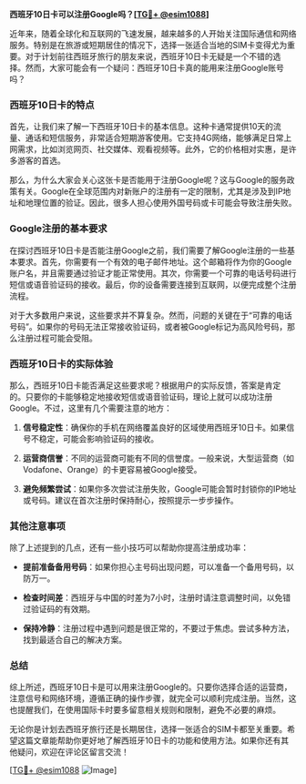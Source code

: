 **西班牙10日卡可以注册Google吗？[[TG💪+ @esim1088](https://t.me/s/esim1088)]**

近年来，随着全球化和互联网的飞速发展，越来越多的人开始关注国际通信和网络服务。特别是在旅游或短期居住的情况下，选择一张适合当地的SIM卡变得尤为重要。对于计划前往西班牙旅行的朋友来说，西班牙10日卡无疑是一个不错的选择。然而，大家可能会有一个疑问：西班牙10日卡真的能用来注册Google账号吗？

### 西班牙10日卡的特点

首先，让我们来了解一下西班牙10日卡的基本信息。这种卡通常提供10天的流量、通话和短信服务，非常适合短期游客使用。它支持4G网络，能够满足日常上网需求，比如浏览网页、社交媒体、观看视频等。此外，它的价格相对实惠，是许多游客的首选。

那么，为什么大家会关心这张卡是否能用于注册Google呢？这与Google的服务政策有关。Google在全球范围内对新账户的注册有一定的限制，尤其是涉及到IP地址和地理位置的验证。因此，很多人担心使用外国号码或卡可能会导致注册失败。

### Google注册的基本要求

在探讨西班牙10日卡是否能注册Google之前，我们需要了解Google注册的一些基本要求。首先，你需要有一个有效的电子邮件地址。这个邮箱将作为你的Google账户名，并且需要通过验证才能正常使用。其次，你需要一个可靠的电话号码进行短信或语音验证码的接收。最后，你的设备需要连接到互联网，以便完成整个注册流程。

对于大多数用户来说，这些要求并不算复杂。然而，问题的关键在于“可靠的电话号码”。如果你的号码无法正常接收验证码，或者被Google标记为高风险号码，那么注册过程可能会受阻。

### 西班牙10日卡的实际体验

那么，西班牙10日卡能否满足这些要求呢？根据用户的实际反馈，答案是肯定的。只要你的卡能够稳定地接收短信或语音验证码，理论上就可以成功注册Google。不过，这里有几个需要注意的地方：

1. **信号稳定性**：确保你的手机在网络覆盖良好的区域使用西班牙10日卡。如果信号不稳定，可能会影响验证码的接收。
   
2. **运营商信誉**：不同的运营商可能有不同的信誉度。一般来说，大型运营商（如Vodafone、Orange）的卡更容易被Google接受。

3. **避免频繁尝试**：如果你多次尝试注册失败，Google可能会暂时封锁你的IP地址或号码。建议在首次注册时保持耐心，按照提示一步步操作。

### 其他注意事项

除了上述提到的几点，还有一些小技巧可以帮助你提高注册成功率：

- **提前准备备用号码**：如果你担心主号码出现问题，可以准备一个备用号码，以防万一。
  
- **检查时间差**：西班牙与中国的时差为7小时，注册时请注意调整时间，以免错过验证码的有效期。

- **保持冷静**：注册过程中遇到问题是很正常的，不要过于焦虑。尝试多种方法，找到最适合自己的解决方案。

### 总结

综上所述，西班牙10日卡是可以用来注册Google的。只要你选择合适的运营商，注意信号和网络环境，遵循正确的操作步骤，就完全可以顺利完成注册。当然，这也提醒我们，在使用国际卡时要多留意相关规则和限制，避免不必要的麻烦。

无论你是计划去西班牙旅行还是长期居住，选择一张适合的SIM卡都至关重要。希望这篇文章能帮助你更好地了解西班牙10日卡的功能和使用方法。如果你还有其他疑问，欢迎在评论区留言交流！

[[TG💪+ @esim1088](https://t.me/s/esim1088) ![Image](https://i.postimg.cc/4NQfJmqS/Snipaste-2025-05-13-00-14-12.png)]